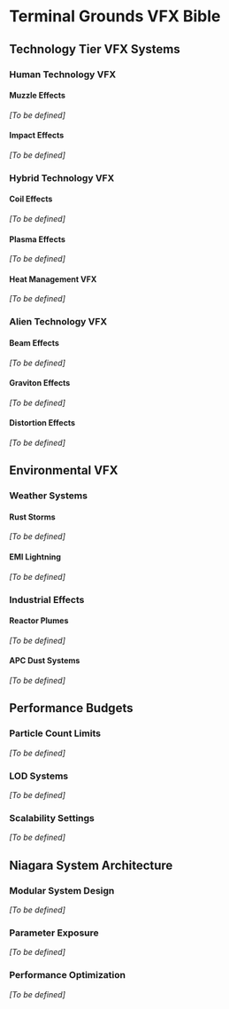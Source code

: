 # Terminal Grounds VFX Bible

## Technology Tier VFX Systems

### Human Technology VFX
#### Muzzle Effects
*[To be defined]*

#### Impact Effects
*[To be defined]*

### Hybrid Technology VFX
#### Coil Effects
*[To be defined]*

#### Plasma Effects
*[To be defined]*

#### Heat Management VFX
*[To be defined]*

### Alien Technology VFX
#### Beam Effects
*[To be defined]*

#### Graviton Effects
*[To be defined]*

#### Distortion Effects
*[To be defined]*

## Environmental VFX

### Weather Systems
#### Rust Storms
*[To be defined]*

#### EMI Lightning
*[To be defined]*

### Industrial Effects
#### Reactor Plumes
*[To be defined]*

#### APC Dust Systems
*[To be defined]*

## Performance Budgets

### Particle Count Limits
*[To be defined]*

### LOD Systems
*[To be defined]*

### Scalability Settings
*[To be defined]*

## Niagara System Architecture

### Modular System Design
*[To be defined]*

### Parameter Exposure
*[To be defined]*

### Performance Optimization
*[To be defined]*